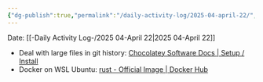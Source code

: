 ```yaml
---
{"dg-publish":true,"permalink":"/daily-activity-log/2025-04-april-22/","noteIcon":"","created":"2025-07-07T14:23:43.328-05:00"}
---
```


Date: [[-Daily Activity Log-/2025 04-April 22\|2025 04-April 22]]

- Deal with large files in git history: [Chocolatey Software Docs | Setup / Install](https://docs.chocolatey.org/en-us/choco/setup/#non-administrative-install)
- Docker on WSL Ubuntu: [rust - Official Image | Docker Hub](https://hub.docker.com/_/rust)